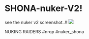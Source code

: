 # SHONA-nuker-V2!
 see the nuker v2 screenshot..!!
<img src="https://user-images.githubusercontent.com/94025815/149727302-f2c044cf-eb37-40c0-8066-9b5007a6220d.png"/>

NUKING RAIDERS 
#nrop #nuker_shona

